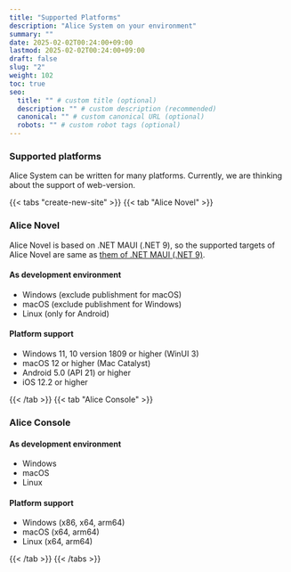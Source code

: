 ```yaml
---
title: "Supported Platforms"
description: "Alice System on your environment"
summary: ""
date: 2025-02-02T00:24:00+09:00
lastmod: 2025-02-02T00:24:00+09:00
draft: false
slug: "2"
weight: 102
toc: true
seo:
  title: "" # custom title (optional)
  description: "" # custom description (recommended)
  canonical: "" # custom canonical URL (optional)
  robots: "" # custom robot tags (optional)
---
```


### Supported platforms

Alice System can be written for many platforms. Currently, we are thinking about the support of web-version.

{{< tabs "create-new-site" >}}
{{< tab "Alice Novel" >}}

### Alice Novel

Alice Novel is based on .NET MAUI (.NET 9), so the supported targets of Alice Novel are same as [them of .NET MAUI (.NET 9)](https://learn.microsoft.com/en-us/dotnet/maui/supported-platforms?view=net-maui-9.0).

#### As development environment

- Windows (exclude publishment for macOS)
- macOS (exclude publishment for Windows)
- Linux (only for Android)

#### Platform support

- Windows 11, 10 version 1809 or higher (WinUI 3)
- macOS 12 or higher (Mac Catalyst)
- Android 5.0 (API 21) or higher
- iOS 12.2 or higher

{{< /tab >}}
{{< tab "Alice Console" >}}

### Alice Console

#### As development environment

- Windows
- macOS
- Linux

#### Platform support

- Windows (x86, x64, arm64)
- macOS (x64, arm64)
- Linux (x64, arm64)

{{< /tab >}}
{{< /tabs >}}
